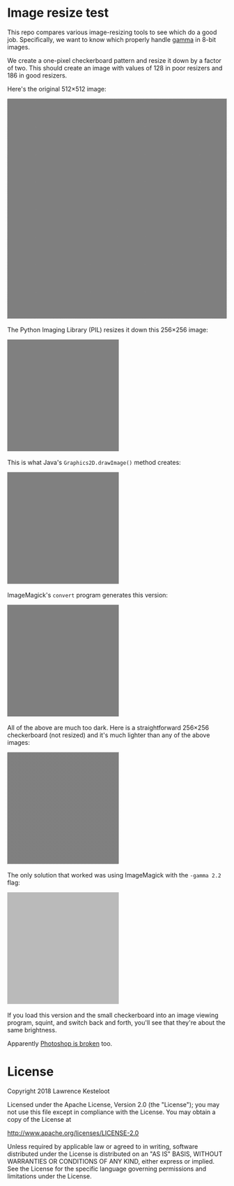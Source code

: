 
# Image resize test

This repo compares various image-resizing tools to see which do a good job.
Specifically, we want to know which properly handle
[gamma](https://www.teamten.com/lawrence/graphics/gamma/) in 8-bit images.

We create a one-pixel checkerboard pattern and resize it down by a factor of
two. This should create an image with values of 128 in poor resizers and
186 in good resizers.

Here's the original 512×512 image:

![Original checkerboard](large.png)

The Python Imaging Library (PIL) resizes it down this 256×256 image:

![PIL](python.png)

This is what Java's `Graphics2D.drawImage()` method creates:

![Java](java.png)

ImageMagick's `convert` program generates this version:

![ImageMagick](magick.png)

All of the above are much too dark. Here is a straightforward 256×256
checkerboard (not resized) and it's much lighter than any of the above
images:

![Small checkerboard](small.png)

The only solution that worked was using ImageMagick with the `-gamma 2.2`
flag:

![ImageMagic with gamma flag](magick-gamma.png)

If you load this version and the small checkerboard into an image viewing
program, squint, and switch back and forth, you'll see that they're about
the same brightness.

Apparently
[Photoshop is broken](http://www.kiransprojects.com/blog/2014/photoshop-blending-is-broken/) too.

# License

Copyright 2018 Lawrence Kesteloot

Licensed under the Apache License, Version 2.0 (the "License");
you may not use this file except in compliance with the License.
You may obtain a copy of the License at

   http://www.apache.org/licenses/LICENSE-2.0

Unless required by applicable law or agreed to in writing, software
distributed under the License is distributed on an "AS IS" BASIS,
WITHOUT WARRANTIES OR CONDITIONS OF ANY KIND, either express or implied.
See the License for the specific language governing permissions and
limitations under the License.

